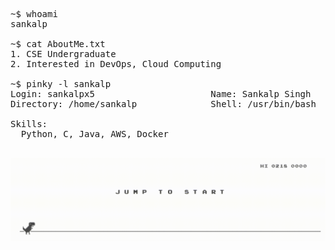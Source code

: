<pre>
~$ whoami
sankalp
  
~$ cat AboutMe.txt
1. CSE Undergraduate
2. Interested in DevOps, Cloud Computing

~$ pinky -l sankalp
Login: sankalpx5                      Name: Sankalp Singh
Directory: /home/sankalp              Shell: /usr/bin/bash
  
Skills:
  Python, C, Java, AWS, Docker

</pre>

![chrom-dino-clip](assests/chrome-dino.gif) 
